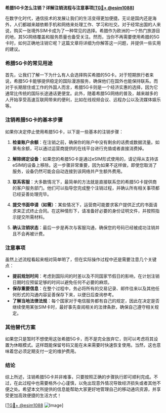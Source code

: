 **希腊5G卡怎么注销？详解注销流程与注意事项[[TG💪+ @esim1088](https://t.me/s/esim1088)]**

在数字化时代，通信技术的发展让我们的生活变得更加便捷。无论是国内还是海外，人们都越来越依赖手机和网络来处理工作、学习和社交。对于经常出国的人来说，购买一张境外SIM卡成为了一种常见的选择。希腊作为欧洲的一个热门旅游目的地，其5G网络覆盖和服务质量也备受关注。然而，当你不再需要使用希腊的5G卡时，如何正确地注销它呢？这篇文章将详细为你解答这一问题，并提供一些实用的建议。

### 希腊5G卡的常见用途

首先，让我们了解一下为什么有人会选择购买希腊的5G卡。对于短期旅行者来说，希腊5G卡能够提供稳定的国际漫游服务，确保他们在国外也能保持联系。而对于长期居住或工作的外国人而言，希腊5G卡则是一个经济实惠的选择，因为它通常比传统的国际长途通话更便宜。此外，随着希腊5G网络的普及，越来越多的人开始享受高速互联网带来的便利，比如在线视频会议、远程办公以及流媒体娱乐等。

### 注销希腊5G卡的基本步骤

如果你决定停止使用希腊5G卡，以下是一些基本的注销步骤：

1. **检查账户余额**：在注销之前，确保你的账户中没有剩余的话费或数据流量。如果有余额，可以通过运营商提供的在线平台进行充值或者直接消费掉。

2. **解除绑定设备**：如果您的希腊5G卡是通过eSIM形式使用的，请记得从支持该eSIM的设备上移除。这一步骤非常重要，因为如果不这样做，即使您取消了服务，设备仍然可能会自动连接到该网络并产生额外费用。

3. **联系客服**：大多数情况下，最简单的方法就是直接联系您的希腊5G卡提供商的客户服务部门。他们可以指导您完成整个注销过程，并确认所有相关事项都已经妥善处理完毕。

4. **提交书面申请（如需）**：某些情况下，运营商可能要求客户提供正式的书面请求来正式终止合同。在这种情形下，请准备好必要的身份证明文件，并按照指示提交所需材料。

5. **确认注销状态**：最后一步是再次与客服沟通，确保您的号码已经被成功注销并且不会再被计费。

### 注意事项

虽然上述流程看起来相对简单明了，但在实际操作过程中还是需要注意几个关键点：

- **提前规划时间**：考虑到国际间的时差以及不同国家节假日的影响，在计划注销日期时应预留足够的时间以避免任何不必要的麻烦。
- **保存重要信息**：在整个过程中，务必将所有的交易记录、邮件往来以及其他任何形式的沟通内容妥善保存下来，以便日后查询参考。
- **了解当地法律法规**：每个国家对于电信服务都有自己的规定，因此在决定是否继续使用某张SIM卡时，最好事先查阅相关的法律条款，确保自己遵守相关规定。

### 其他替代方案

如果您只是暂时不想使用这张希腊5G卡，而不是完全放弃它，则可以考虑将其设置为休眠模式。这样既能保留号码又能在未来需要时快速恢复使用。当然，这也意味着您必须定期支付一定的维护费用。

### 结论

综上所述，注销希腊5G卡并非难事，只要按照正确的步骤执行即可顺利完成。不过，在此过程中也需要格外小心谨慎，以免出现意外情况导致经济损失或者其他不便之处。希望本文所提供的信息能帮助大家更好地管理自己的移动通讯资源，并享受更加高效便捷的生活方式！

[[TG💪+ @esim1088](https://t.me/s/esim1088) ![Image](https://i.postimg.cc/4NQfJmqS/Snipaste-2025-05-13-00-14-12.png)]